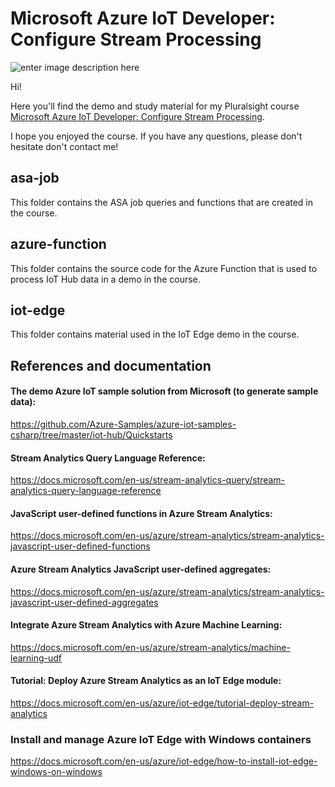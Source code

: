 # Microsoft Azure IoT Developer: Configure Stream Processing

![enter image description here](https://www.pluralsight.com/content/dam/pluralsight/newsroom/brand-assets/logos/pluralsight-logo-vrt-color-2.png)  

Hi!

Here you'll find the demo and study material for my Pluralsight course [Microsoft Azure IoT Developer: Configure Stream Processing](https://pluralsight.pxf.io/iot-stream-processing).

I hope you enjoyed the course. If you have any questions, please don't hesitate don't contact me!

## asa-job

This folder contains the ASA job queries and functions that are created in the course.

## azure-function

This folder contains the source code for the Azure Function that is used to process IoT Hub data in a demo in the course.

## iot-edge

This folder contains material used in the IoT Edge demo in the course.

## References and documentation

#### The demo Azure IoT sample solution from Microsoft (to generate sample data):

https://github.com/Azure-Samples/azure-iot-samples-csharp/tree/master/iot-hub/Quickstarts

#### Stream Analytics Query Language Reference:

https://docs.microsoft.com/en-us/stream-analytics-query/stream-analytics-query-language-reference

#### JavaScript user-defined functions in Azure Stream Analytics:

https://docs.microsoft.com/en-us/azure/stream-analytics/stream-analytics-javascript-user-defined-functions

#### Azure Stream Analytics JavaScript user-defined aggregates:

https://docs.microsoft.com/en-us/azure/stream-analytics/stream-analytics-javascript-user-defined-aggregates

#### Integrate Azure Stream Analytics with Azure Machine Learning:

https://docs.microsoft.com/en-us/azure/stream-analytics/machine-learning-udf

#### Tutorial: Deploy Azure Stream Analytics as an IoT Edge module:

https://docs.microsoft.com/en-us/azure/iot-edge/tutorial-deploy-stream-analytics

### Install and manage Azure IoT Edge with Windows containers

https://docs.microsoft.com/en-us/azure/iot-edge/how-to-install-iot-edge-windows-on-windows
